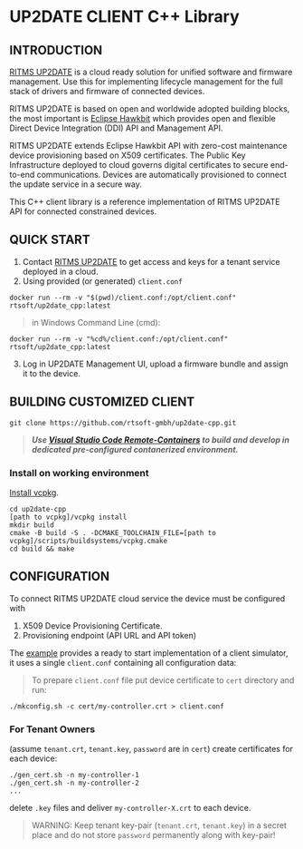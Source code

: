 # UP2DATE CLIENT C++ Library

## INTRODUCTION

[RITMS UP2DATE](https://ritms.online) is a cloud ready solution for unified software and firmware management. Use this for implementing lifecycle management for the full stack of drivers and firmware of connected devices.

RITMS UP2DATE is based on open and worldwide adopted building blocks, the most important is [Eclipse Hawkbit](https://www.eclipse.org/hawkbit/) which provides open and flexible Direct Device Integration (DDI) API and Management API.

RITMS UP2DATE extends Eclipse Hawkbit API with zero-cost maintenance device provisioning based on X509 certificates. The Public Key Infrastructure deployed to cloud governs digital certificates to secure end-to-end communications. Devices are automatically provisioned to connect the update service in a secure way.

This C++ client library is a reference implementation of RITMS UP2DATE API for connected constrained devices.

## QUICK START

1. Contact [RITMS UP2DATE](https://ritms.online) to get access and keys for a tenant service deployed in a cloud.
2. Using provided (or generated) `client.conf`
```shell   
docker run --rm -v "$(pwd)/client.conf:/opt/client.conf" rtsoft/up2date_cpp:latest
```
> in Windows Command Line (cmd):
```shell   
docker run --rm -v "%cd%/client.conf:/opt/client.conf" rtsoft/up2date_cpp:latest
```

3. Log in UP2DATE Management UI, upload a firmware bundle and assign it to the device. 

## BUILDING CUSTOMIZED CLIENT

```shell   
git clone https://github.com/rtsoft-gmbh/up2date-cpp.git
```

> ***Use [Visual Studio Code Remote-Containers](README-vscode.md) to build and develop in dedicated pre-configured contanerized environment.*** 

### Install on working environment
[Install vcpkg](https://github.com/microsoft/vcpkg#getting-started).
```shell 
cd up2date-cpp 
[path to vcpkg]/vcpkg install
mkdir build
cmake -B build -S . -DCMAKE_TOOLCHAIN_FILE=[path to vcpkg]/scripts/buildsystems/vcpkg.cmake
cd build && make
```

## CONFIGURATION

To connect RITMS UP2DATE cloud service the device must be configured with
1. X509 Device Provisioning Certificate.
2. Provisioning endpoint (API URL and API token)

The [example](example/README.md) provides a ready to start implementation of a client simulator, it uses a single `client.conf` containing all configuration data:

> To prepare `client.conf` file put device certificate to `cert` directory and run:
```shell
./mkconfig.sh -c cert/my-controller.crt > client.conf
```

### For Tenant Owners
(assume `tenant.crt`, `tenant.key`, `password` are in `cert`) create certificates for each device:
```shell   
./gen_cert.sh -n my-controller-1
./gen_cert.sh -n my-controller-2
...
```   

delete `.key` files and deliver `my-controller-X.crt` to each device.

 > WARNING: Keep tenant key-pair (`tenant.crt`, `tenant.key`) in a secret place and do not store `password` permanently along with key-pair!
